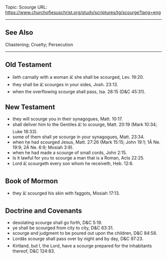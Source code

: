 Topic: Scourge
URL: https://www.churchofjesuschrist.org/study/scriptures/tg/scourge?lang=eng

---

## See Also

Chastening; Cruelty; Persecution

---

## Old Testament

- lieth carnally with a woman â¦ she shall be scourged, Lev. 19:20.
- they shall be â¦ scourges in your sides, Josh. 23:13.
- when the overflowing scourge shall pass, Isa. 28:15 (D&C 45:31).

## New Testament

- they will scourge you in their synagogues, Matt. 10:17.
- shall deliver him to the Gentiles â¦ to scourge, Matt. 20:19 (Mark 10:34; Luke 18:33).
- some of them shall ye scourge in your synagogues, Matt. 23:34.
- when he had scourged Jesus, Matt. 27:26 (Mark 15:15; John 19:1; 1Â Ne. 19:9; 2Â Ne. 6:9; Mosiah 3:9).
- when he had made a scourge of small cords, John 2:15.
- Is it lawful for you to scourge a man that is a Roman, Acts 22:25.
- Lord â¦ scourgeth every son whom he receiveth, Heb. 12:6.

## Book of Mormon

- they â¦ scourged his skin with faggots, Mosiah 17:13.

## Doctrine and Covenants

- desolating scourge shall go forth, D&C 5:19.
- ye shall be scourged from city to city, D&C 63:31.
- scourge and judgment to be poured out upon the children, D&C 84:58.
- Lordâs scourge shall pass over by night and by day, D&C 97:23.
- Kirtland, but I, the Lord, have a scourge prepared for the inhabitants thereof, D&C 124:83.

